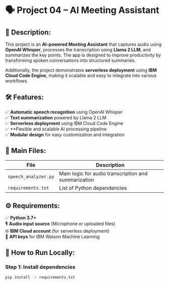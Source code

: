 # 🗣️ Project 04 – AI Meeting Assistant

## 📄 Description:
This project is an **AI-powered Meeting Assistant** that captures audio using **OpenAI Whisper**, processes the transcription using **Llama 2 LLM**, and summarizes the key points. The app is designed to improve productivity by transforming spoken conversations into structured summaries.

Additionally, the project demonstrates **serverless deployment** using **IBM Cloud Code Engine**, making it scalable and easy to integrate into various workflows.

## 🛠️ Features:
✅ **Automatic speech recognition** using OpenAI Whisper  
✅ **Text summarization** powered by Llama 2 LLM  
✅ **Serverless deployment** using IBM Cloud Code Engine  
✅ **Flexible and scalable AI processing pipeline  
✅ **Modular design** for easy customization and integration  

## 📂 Main Files:
| File                 | Description |
|----------------------|------------|
| `speech_analyzer.py` | Main logic for audio transcription and summarization |
| `requirements.txt`   | List of Python dependencies |


## ⚙️ Requirements:
✅ **Python 3.7+**  
🎙️ **Audio input source** (Microphone or uploaded files)  
🌐 **IBM Cloud account** (for serverless deployment)  
🔑 **API keys** for IBM Watson Machine Learning  

## 🚀 How to Run Locally:
### Step 1: Install dependencies
```bash
pip install -r requirements.txt

